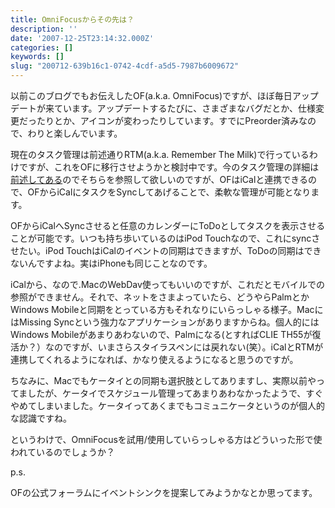 ```yaml
---
title: OmniFocusからその先は？
description: ''
date: '2007-12-25T23:14:32.000Z'
categories: []
keywords: []
slug: "200712-639b16c1-0742-4cdf-a5d5-7987b6009672"
---
```

以前このブログでもお伝えしたOF(a.k.a. OmniFocus)ですが、ほぼ毎日アップデートが来ています。アップデートするたびに、さまざまなバグだとか、仕様変更だったりとか、アイコンが変わったりしています。すでにPreorder済みなので、わりと楽しんでいます。

現在のタスク管理は前述通りRTM(a.k.a. Remember The Milk)で行っているわけですが、これをOFに移行させようかと検討中です。今のタスク管理の詳細は[前述してある](http://blog.qli.jp/2007/12/2007_867f.html)のでそちらを参照して欲しいのですが、OFはiCalと連携できるので、OFからiCalにタスクをSyncしてあげることで、柔軟な管理が可能となります。

OFからiCalへSyncさせると任意のカレンダーにToDoとしてタスクを表示させることが可能です。いつも持ち歩いているのはiPod Touchなので、これにsyncさせたい。iPod TouchはiCalのイベントの同期はできますが、ToDoの同期はできないんですよね。実はiPhoneも同じことなのです。

iCalから、なので.MacのWebDav使ってもいいのですが、これだとモバイルでの参照ができません。それで、ネットをさまよっていたら、どうやらPalmとかWindows Mobileと同期をとっている方もそれなりにいらっしゃる様子。MacにはMissing Syncという強力なアプリケーションがありますからね。個人的にはWindows Mobileがあまりあわないので、Palmになる(とすればCLIE TH55が復活か？）なのですが、いまさらスタイラスペンには戻れない(笑）。iCalとRTMが連携してくれるようになれば、かなり使えるようになると思うのですが。

ちなみに、Macでもケータイとの同期も選択肢としてありますし、実際以前やってましたが、ケータイでスケジュール管理ってあまりあわなかったようで、すぐやめてしまいました。ケータイってあくまでもコミュニケータというのが個人的な認識ですね。

というわけで、OmniFocusを試用/使用していらっしゃる方はどういった形で使われているのでしょうか？

p.s.

OFの公式フォーラムにイベントシンクを提案してみようかなとか思ってます。